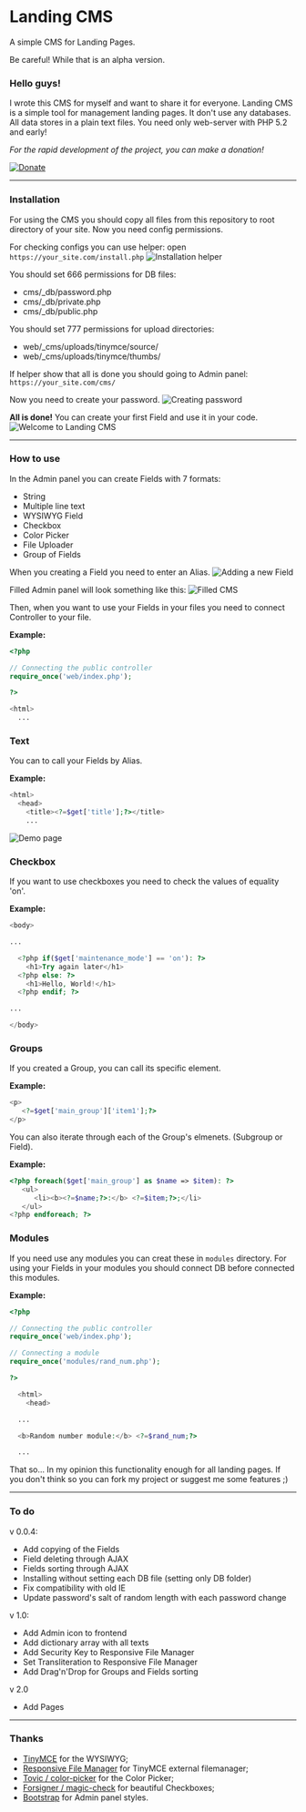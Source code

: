 # Landing CMS
A simple CMS for Landing Pages.

Be careful! While that is an alpha version.

### Hello guys!
I wrote this CMS for myself and want to share it for everyone.
Landing CMS is a simple tool for management landing pages. It don't use any databases. All data stores in a plain text files. You need only web-server with PHP 5.2 and early!

*For the rapid development of the project, you can make a donation!*

[![Donate](https://www.paypalobjects.com/en_US/i/btn/btn_donate_LG.gif)](https://www.paypal.com/cgi-bin/webscr?cmd=_s-xclick&hosted_button_id=QGKZW29YXRDCL)

***

### Installation
For using the CMS you should copy all files from this repository to root directory of your site. Now you need config permissions.

For checking configs you can use helper: open `https://your_site.com/install.php`
![Installation helper](https://github.com/Elias-Black/Landing-CMS/blob/gh-pages/screenshots/installation.png "Installation helper")

You should set 666 permissions for DB files:
- cms/_db/password.php
- cms/_db/private.php
- cms/_db/public.php

You should set 777 permissions for upload directories:
- web/_cms/uploads/tinymce/source/
- web/_cms/uploads/tinymce/thumbs/

If helper show that all is done you should going to Admin panel: `https://your_site.com/cms/`

Now you need to create your password.
![Creating password](https://github.com/Elias-Black/Landing-CMS/blob/gh-pages/screenshots/creating-password.png "Creating password")

**All is done!** You can create your first Field and use it in your code.
![Welcome to Landing CMS](https://github.com/Elias-Black/Landing-CMS/blob/gh-pages/screenshots/clean-cms.png "Welcome to Landing CMS")

***

### How to use
In the Admin panel you can create Fields with 7 formats:
- String
- Multiple line text
- WYSIWYG Field
- Checkbox
- Color Picker
- File Uploader
- Group of Fields

When you creating a Field you need to enter an Alias.
![Adding a new Field](https://github.com/Elias-Black/Landing-CMS/blob/gh-pages/screenshots/adding-field.png "Adding a new Field")

Filled Admin panel will look something like this:
![Filled CMS](https://github.com/Elias-Black/Landing-CMS/blob/gh-pages/screenshots/filled-cms.png "Filled CMS")


Then, when you want to use your Fields in your files you need to connect Controller to your file.

**Example:**
```php
<?php

// Connecting the public controller
require_once('web/index.php');

?>

<html>
  ...
```
### Text
You can to call your Fields by Alias.

**Example:**
```php
<html>
  <head>
    <title><?=$get['title'];?></title>
    ...
```
![Demo page](https://github.com/Elias-Black/Landing-CMS/blob/gh-pages/screenshots/demo-page.png "Demo page")
### Checkbox
If you want to use checkboxes you need to check the values of equality 'on'.

**Example:**
```php
<body>

...

  <?php if($get['maintenance_mode'] == 'on'): ?>
    <h1>Try again later</h1>
  <?php else: ?>
    <h1>Hello, World!</h1>
  <?php endif; ?>

...

</body>
```
### Groups
If you created a Group, you can call its specific element.

**Example:**
```php
<p>
   <?=$get['main_group']['item1'];?>
</p>
```
You can also iterate through each of the Group's elmenets. (Subgroup or Field).

**Example:**
```php
<?php foreach($get['main_group'] as $name => $item): ?>
   <ul>
      <li><b><?=$name;?>:</b> <?=$item;?>;</li>
   </ul>
<?php endforeach; ?>
```
### Modules
If you need use any modules you can creat these in `modules` directory. For using your Fields in your modules you should connect DB before connected this modules.

**Example:**
```php
<?php

// Connecting the public controller
require_once('web/index.php');

// Connecting a module
require_once('modules/rand_num.php');

?>

  <html>
    <head>

  ...

  <b>Random number module:</b> <?=$rand_num;?>

  ...
```
That so... In my opinion this functionality enough for all landing pages. If you
 don't think so you can fork my project or suggest me some features ;)
***

### To do
v 0.0.4:
- Add copying of the Fields
- Field deleting through AJAX
- Fields sorting through AJAX
- Installing without setting each DB file (setting only DB folder)
- Fix compatibility with old IE
- Update password's salt of random length with each password change


v 1.0:
- Add Admin icon to frontend
- Add dictionary array with all texts
- Add Security Key to Responsive File Manager
- Set Transliteration to Responsive File Manager
- Add Drag'n'Drop for Groups and Fields sorting

v 2.0
- Add Pages

***

### Thanks
- [TinyMCE](https://github.com/tinymce/tinymce "TinyMCE project on GitHub.") for the WYSIWYG;
- [Responsive File Manager](http://www.responsivefilemanager.com/ "Responsive File Manager site.") for TinyMCE external filemanager;
- [Tovic / color-picker](https://github.com/tovic/color-picker "A simple color picker plugin written in pure JavaScript, for modern browsers.") for the Color Picker;
- [Forsigner / magic-check](https://github.com/forsigner/magic-check "Beautify Radio and Checkbox with pure CSS.") for beautiful Checkboxes;
- [Bootstrap](https://github.com/twbs/bootstrap "Bootstrap project on GitHub.") for Admin panel styles.
